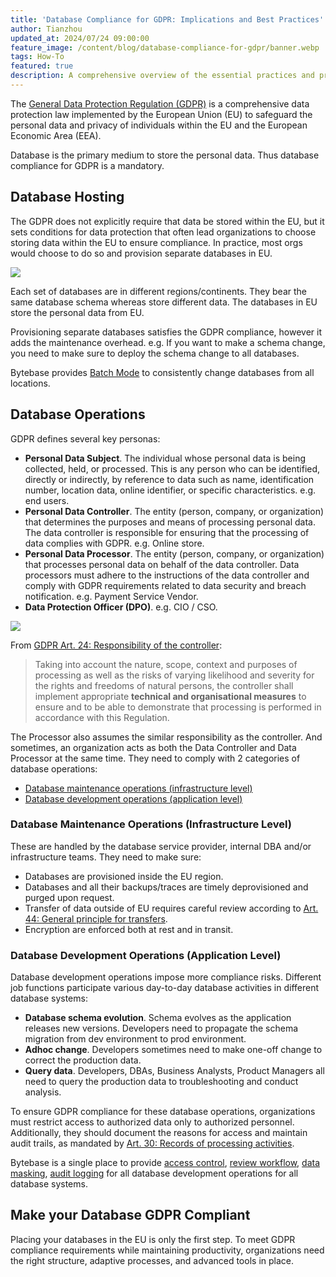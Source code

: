 ```yaml
---
title: 'Database Compliance for GDPR: Implications and Best Practices'
author: Tianzhou
updated_at: 2024/07/24 09:00:00
feature_image: /content/blog/database-compliance-for-gdpr/banner.webp
tags: How-To
featured: true
description: A comprehensive overview of the essential practices and principles necessary for achieving GDPR compliance within database operations
---
```


The [General Data Protection Regulation (GDPR)](https://gdpr-info.eu/) is a comprehensive data protection law implemented by the European Union (EU) to safeguard the personal data and privacy of individuals within the EU and the European Economic Area (EEA).

Database is the primary medium to store the personal data. Thus database compliance for GDPR is a mandatory.

## Database Hosting

The GDPR does not explicitly require that data be stored within the EU, but it sets conditions for data protection that often lead organizations to choose storing data within the EU to ensure compliance. In practice, most orgs would choose to do so and provision separate databases in EU.

![](/content/blog/database-compliance-for-gdpr/multi-region-databases.webp)

Each set of databases are in different regions/continents. They bear the same database schema whereas store different data. The
databases in EU store the personal data from EU.

Provisioning separate databases satisfies the GDPR compliance, however it adds the maintenance overhead. e.g. If you want to make a schema change, you need to make sure to deploy the schema change to all databases.

<HintBlock type="info">

Bytebase provides [Batch Mode](/docs/change-database/batch-change/) to consistently change databases from all locations.

</HintBlock>

## Database Operations

GDPR defines several key personas:

- **Personal Data Subject**. The individual whose personal data is being collected, held, or processed. This is any person who can be identified, directly or indirectly, by reference to data such as name, identification number, location data, online identifier, or specific characteristics. e.g. end users.
- **Personal Data Controller**. The entity (person, company, or organization) that determines the purposes and means of processing personal data. The data controller is responsible for ensuring that the processing of data complies with GDPR. e.g. Online store.
- **Personal Data Processor**. The entity (person, company, or organization) that processes personal data on behalf of the data controller. Data processors must adhere to the instructions of the data controller and comply with GDPR requirements related to data security and breach notification. e.g. Payment Service Vendor.
- **Data Protection Officer (DPO)**. e.g. CIO / CSO.

![](/content/blog/database-compliance-for-gdpr/gdpr-persona.webp)

From [GDPR Art. 24: Responsibility of the controller](https://gdpr-info.eu/art-24-gdpr/):

> Taking into account the nature, scope, context and purposes of processing as well as the risks of varying likelihood and severity for the rights and freedoms of natural persons, the controller shall implement appropriate **technical and organisational measures** to ensure and to be able to demonstrate that processing is performed in accordance with this Regulation.

The Processor also assumes the similar responsibility as the controller. And sometimes, an organization acts as both the Data Controller and Data Processor at the same time. They need to comply with 2 categories of database operations:

- [Database maintenance operations (infrastructure level)](#infrastructure-level-database-maintenance-operations)
- [Database development operations (application level)](#application-level-database-development-operations)

### Database Maintenance Operations (Infrastructure Level)

These are handled by the database service provider, internal DBA and/or infrastructure teams. They need to make sure:

- Databases are provisioned inside the EU region.
- Databases and all their backups/traces are timely deprovisioned and purged upon request.
- Transfer of data outside of EU requires careful review according to [Art. 44: General principle for transfers](https://gdpr-info.eu/art-44-gdpr/).
- Encryption are enforced both at rest and in transit.

### Database Development Operations (Application Level)

Database development operations impose more compliance risks. Different job functions participate various
day-to-day database activities in different database systems:

- **Database schema evolution**. Schema evolves as the application releases new versions. Developers need to
  propagate the schema migration from dev environment to prod environment.
- **Adhoc change**. Developers sometimes need to make one-off change to correct the production data.
- **Query data**. Developers, DBAs, Business Analysts, Product Managers all need to query the production data to troubleshooting and conduct analysis.

To ensure GDPR compliance for these database operations, organizations must restrict access to authorized data only to authorized personnel. Additionally, they should document the reasons for access and maintain audit trails, as mandated by [Art. 30: Records of processing activities](https://gdpr-info.eu/art-30-gdpr/).

<HintBlock type="info">

Bytebase is a single place to provide [access control](/docs/security/database-permission/overview/), [review workflow](/docs/change-database/change-workflow/), [data masking](/docs/security/data-masking/overview/), [audit logging](/docs/security/audit-log/) for all database development operations for all database systems.

</HintBlock>

## Make your Database GDPR Compliant

Placing your databases in the EU is only the first step. To meet GDPR compliance requirements while maintaining productivity, organizations need the right structure, adaptive processes, and advanced tools in place.
